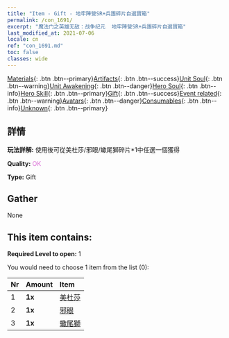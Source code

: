 ```yaml
---
title: "Item - Gift - 地牢陣營SR+兵團碎片自選寶箱"
permalink: /con_1691/
excerpt: "魔法门之英雄无敌：战争纪元  地牢陣營SR+兵團碎片自選寶箱"
last_modified_at: 2021-07-06
locale: cn
ref: "con_1691.md"
toc: false
classes: wide
---
```

 [Materials](/ItemsCN/){: .btn .btn--primary}[Artifacts](/ItemsCN/Artifacts/){: .btn .btn--success}[Unit Soul](/ItemsCN/UnitSoul/){: .btn .btn--warning}[Unit Awakening](/ItemsCN/UnitAwakening/){: .btn .btn--danger}[Hero Soul](/ItemsCN/HeroSoul/){: .btn .btn--info}[Hero Skill](/ItemsCN/HeroSkill/){: .btn .btn--primary}[Gift](/ItemsCN/Gift/){: .btn .btn--success}[Event related](/ItemsCN/Events/){: .btn .btn--warning}[Avatars](/ItemsCN/Avatars/){: .btn .btn--danger}[Consumables](/ItemsCN/Consumables/){: .btn .btn--info}[Unknown](/ItemsCN/Unknown/){: .btn .btn--primary}

## 詳情
 **玩法詳解:** 使用後可從美杜莎/邪眼/蠍尾獅碎片*1中任選一個獲得

 **Quality:** <span style="color: #DA70D6">OK</span>

 **Type:** Gift

## Gather

  None

## This item contains:

 **Required Level to open:** 1

 You would need to choose 1 item from the list (0):

  | Nr | Amount |     Item    |
  |:---|:-------|:------------|
  | 1 |  **1x** | [美杜莎](/cn/Items/unt_247/) |  | 
  | 2 |  **1x** | [邪眼](/cn/Items/unt_246/) |  | 
  | 3 |  **1x** | [蠍尾獅](/cn/Items/unt_249/) |  | 
